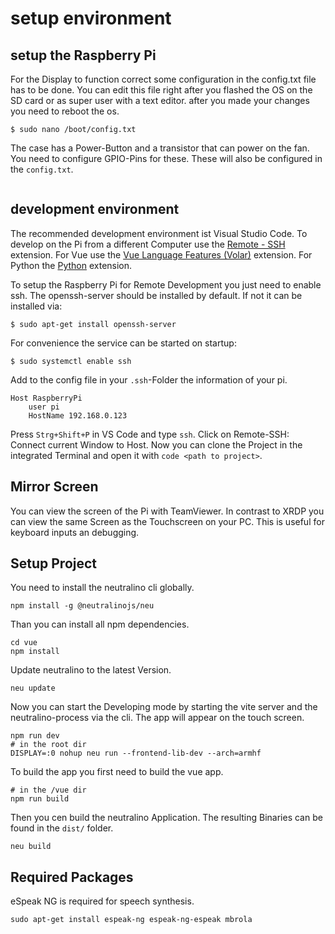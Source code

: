 # setup environment

## setup the Raspberry Pi

For the Display to function correct some configuration in the config.txt file has to be done.
You can edit this file right after you flashed the OS on the SD card or as super user with a text editor.
after you made your changes you need to reboot the os.
```
$ sudo nano /boot/config.txt
```

The case has a Power-Button and a transistor that can power on the fan.
You need to configure GPIO-Pins for these.
These will also be configured in the `config.txt`.
```

```

## development environment

The recommended development environment ist Visual Studio Code.
To develop on the Pi from a different Computer use the [Remote - SSH](vscode:extension/ms-vscode-remote.remote-ssh) extension.
For Vue use the [Vue Language Features (Volar)](vscode:extension/Vue.volar) extension. For Python the  [Python](vscode:extension/ms-python.python) extension.

To setup the Raspberry Pi for Remote Development you just need to enable ssh.
The openssh-server should be installed by default.
If not it can be installed via:
```
$ sudo apt-get install openssh-server
```
For convenience the service can be started on startup:
```
$ sudo systemctl enable ssh
``` 
Add to the config file in your `.ssh`-Folder the information of your pi.
```
Host RaspberryPi
    user pi
    HostName 192.168.0.123
```
Press `Strg+Shift+P` in VS Code and type `ssh`.
Click on Remote-SSH: Connect current Window to Host.
Now you can clone the Project in the integrated Terminal and open it with `code <path to project>`.

## Mirror Screen 

You can view the screen of the Pi with TeamViewer.
In contrast to XRDP you can view the same Screen as the Touchscreen on your PC.
This is useful for keyboard inputs an debugging.

## Setup Project

You need to install the neutralino cli globally.

```
npm install -g @neutralinojs/neu
``` 
Than you can install all npm dependencies.
```
cd vue
npm install
```
Update neutralino to the latest Version. 
```
neu update
```
Now you can start the Developing mode by starting the vite server and the neutralino-process via the cli. The app will appear on the touch screen.
```
npm run dev
# in the root dir
DISPLAY=:0 nohup neu run --frontend-lib-dev --arch=armhf
```

To build the app you first need to build the vue app.
```
# in the /vue dir
npm run build
```
Then you cen build the neutralino Application. The resulting Binaries can be found in the `dist/` folder.
```
neu build
```

## Required Packages

eSpeak NG is required for  speech synthesis.
```
sudo apt-get install espeak-ng espeak-ng-espeak mbrola 
``` 
